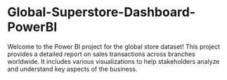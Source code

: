 # Global-Superstore-Dashboard-PowerBI
Welcome to the Power BI project for the global store dataset! This project provides a detailed report on sales transactions across branches worldwide. It includes various visualizations to help stakeholders analyze and understand key aspects of the business.

